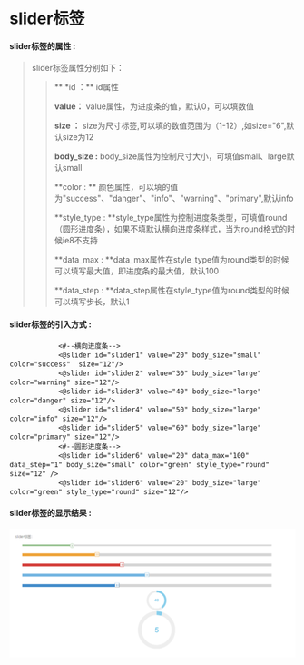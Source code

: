 # slider**标签**

#### slider**标签的属性 :**

> slider标签属性分别如下：
>
> > ** \*id ：** id属性
> >
> > **value：** value属性，为进度条的值，默认0，可以填数值
> >
> > **size ：** size为尺寸标签,可以填的数值范围为（1-12）,如size="6",默认size为12
> >
> > **body\_size :** body\_size属性为控制尺寸大小，可填值small、large默认small
> >
> > **color : ** 颜色属性，可以填的值为"success"、"danger"、"info"、"warning"、"primary",默认info
> >
> > **style\_type : **style\_type属性为控制进度条类型，可填值round（圆形进度条），如果不填默认横向进度条样式，当为round格式的时候ie8不支持
> >
> > **data\_max : **data\_max属性在style\_type值为round类型的时候可以填写最大值，即进度条的最大值，默认100
> >
> > **data\_step : **data\_step属性在style\_type值为round类型的时候可以填写步长，默认1

#### slider标签的引入方式 :

```
            <#--横向进度条-->
            <@slider id="slider1" value="20" body_size="small" color="success"  size="12"/>
            <@slider id="slider2" value="30" body_size="large" color="warning" size="12"/>
            <@slider id="slider3" value="40" body_size="large" color="danger" size="12"/>
            <@slider id="slider4" value="50" body_size="large" color="info" size="12"/>
            <@slider id="slider5" value="60" body_size="large" color="primary" size="12"/>
            <#--圆形进度条-->
            <@slider id="slider6" value="20" data_max="100" data_step="1" body_size="small" color="green" style_type="round" size="12" />
            <@slider id="slider6" value="20" body_size="large" color="green" style_type="round" size="12"/>
```

#### slider标签的显示结果 :

![](/assets/slider1.png)

